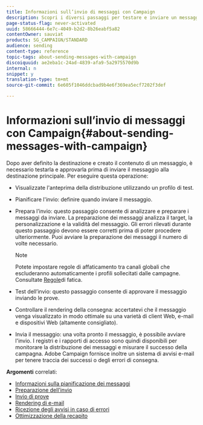 ```yaml
---
title: Informazioni sull’invio di messaggi con Campaign
description: Scopri i diversi passaggi per testare e inviare un messaggio.
page-status-flag: never-activated
uuid: 58666444-6e7c-4049-b2d2-8b26eabf5a82
contentOwner: sauviat
products: SG_CAMPAIGN/STANDARD
audience: sending
content-type: reference
topic-tags: about-sending-messages-with-campaign
discoiquuid: ae2eba1c-24ad-4839-afa9-5a2975570d9b
internal: n
snippet: y
translation-type: tm+mt
source-git-commit: 6e605f1046ddcbad9b4e6f369ea5ecf7202f3def

---
```



# Informazioni sull’invio di messaggi con Campaign{#about-sending-messages-with-campaign}

Dopo aver definito la destinazione e creato il contenuto di un messaggio, è necessario testarla e approvarla prima di inviare il messaggio alla destinazione principale. Per eseguire questa operazione:

* Visualizzate l&#39;anteprima della distribuzione utilizzando un profilo di test.
* Pianificare l&#39;invio: definire quando inviare il messaggio.
* Prepara l’invio: questo passaggio consente di analizzare e preparare i messaggi da inviare. La preparazione dei messaggi analizza il target, la personalizzazione e la validità del messaggio. Gli errori rilevati durante questo passaggio devono essere corretti prima di poter procedere ulteriormente. Puoi avviare la preparazione dei messaggi il numero di volte necessario.

   >[!NOTE]
   >
   >Potete impostare regole di affaticamento tra canali globali che escluderanno automaticamente i profili sollecitati dalle campagne. Consultate [Regole](../../administration/using/fatigue-rules.md)di fatica.

* Test dell’invio: questo passaggio consente di approvare il messaggio inviando le prove.
* Controllare il rendering della consegna: accertatevi che il messaggio venga visualizzato in modo ottimale su una varietà di client Web, e-mail e dispositivi Web (altamente consigliato).
* Invia il messaggio: una volta pronto il messaggio, è possibile avviare l&#39;invio. I registri e i rapporti di accesso sono quindi disponibili per monitorare la distribuzione dei messaggi e misurare il successo della campagna. Adobe Campaign fornisce inoltre un sistema di avvisi e-mail per tenere traccia dei successi o degli errori di consegna.

**Argomenti** correlati:

* [Informazioni sulla pianificazione dei messaggi](../../sending/using/about-scheduling-messages.md)
* [Preparazione dell’invio](../../sending/using/preparing-the-send.md)
* [Invio di prove](../../sending/using/sending-proofs.md)
* [Rendering di e-mail](../../sending/using/email-rendering.md)
* [Ricezione degli avvisi in caso di errori](../../sending/using/receiving-alerts-when-failures-happen.md)
* [Ottimizzazione della recapito](../../sending/using/about-deliverability.md)
